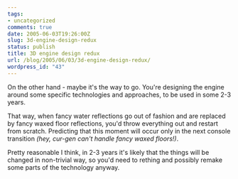 ```yaml
---
tags:
- uncategorized
comments: true
date: 2005-06-03T19:26:00Z
slug: 3d-engine-design-redux
status: publish
title: 3D engine design redux
url: /blog/2005/06/03/3d-engine-design-redux/
wordpress_id: "43"
---
```


On the other hand - maybe it's the way to go. You're designing the engine around some specific technologies and approaches, to be used in some 2-3 years.

That way, when fancy water reflections go out of fashion and are replaced by fancy waxed floor reflections, you'd throw everything out and restart from scratch. Predicting that this moment will occur only in the next console transition _(hey, cur-gen can't handle fancy waxed floors!)_.

Pretty reasonable I think, in 2-3 years it's likely that the things will be changed in non-trivial way, so you'd need to rething and possibly remake some parts of the technology anyway.

